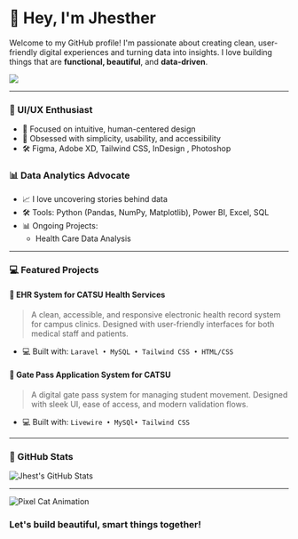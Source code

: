 # 👋 Hey, I'm Jhesther

Welcome to my GitHub profile! I'm passionate about creating clean, user-friendly digital experiences and turning data into insights. I love building things that are **functional, beautiful**, and **data-driven**.


<p >
  <img src="https://readme-typing-svg.herokuapp.com?font=Fira+Code&size=24&pause=1000&color=00FFFF&width=435&lines=UI%2FUX+Designer+%F0%9F%96%8C%EF%B8%8F;Data+Analyst+%F0%9F%93%88"/>
</p>

---

### 🎨 UI/UX Enthusiast
- 🧠 Focused on intuitive, human-centered design
- 🎯 Obsessed with simplicity, usability, and accessibility
- 🛠️ Figma, Adobe XD, Tailwind CSS, InDesign , Photoshop

### 📊 Data Analytics Advocate
- 📈 I love uncovering stories behind data
- 🛠️ Tools: Python (Pandas, NumPy, Matplotlib), Power BI, Excel, SQL
- 📊 Ongoing Projects:
  - Health Care Data Analysis

---

### 💻 Featured Projects

#### 🏥 EHR System for CATSU Health Services
> A clean, accessible, and responsive electronic health record system for campus clinics. Designed with user-friendly interfaces for both medical staff and patients.

- 💻 Built with: `Laravel • MySQL • Tailwind CSS • HTML/CSS`

#### 🛂 Gate Pass Application System for CATSU
> A digital gate pass system for managing student movement. Designed with sleek UI, ease of access, and modern validation flows.

- 💻 Built with: `Livewire • MySQl• Tailwind CSS`


---



### 🧮 GitHub Stats

![Jhest's GitHub Stats](https://github-readme-stats.vercel.app/api?username=jhestherdiego&show_icons=true&theme=radical)


---

![Pixel Cat Animation](https://media.giphy.com/media/JIX9t2j0ZTN9S/giphy.gif)

### Let's build beautiful, smart things together!
